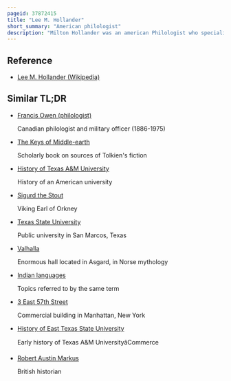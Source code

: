 ```yaml
---
pageid: 37872415
title: "Lee M. Hollander"
short_summary: "American philologist"
description: "Milton Hollander was an american Philologist who specialized in old Norse Study. During many Years Hollander was Head of the germanic Languages Department at the University of Texas at Austin. He is best known for his Research on old norse Literature."
---
```


## Reference

- [Lee M. Hollander (Wikipedia)](https://en.wikipedia.org/?curid=37872415)

## Similar TL;DR

- [Francis Owen (philologist)](/tldr/en/francis-owen-philologist)

  Canadian philologist and military officer (1886-1975)

- [The Keys of Middle-earth](/tldr/en/the-keys-of-middle-earth)

  Scholarly book on sources of Tolkien's fiction

- [History of Texas A&M University](/tldr/en/history-of-texas-am-university)

  History of an American university

- [Sigurd the Stout](/tldr/en/sigurd-the-stout)

  Viking Earl of Orkney

- [Texas State University](/tldr/en/texas-state-university)

  Public university in San Marcos, Texas

- [Valhalla](/tldr/en/valhalla)

  Enormous hall located in Asgard, in Norse mythology

- [Indian languages](/tldr/en/indian-languages)

  Topics referred to by the same term

- [3 East 57th Street](/tldr/en/3-east-57th-street)

  Commercial building in Manhattan, New York

- [History of East Texas State University](/tldr/en/history-of-east-texas-state-university)

  Early history of Texas A&M UniversityâCommerce

- [Robert Austin Markus](/tldr/en/robert-austin-markus)

  British historian
